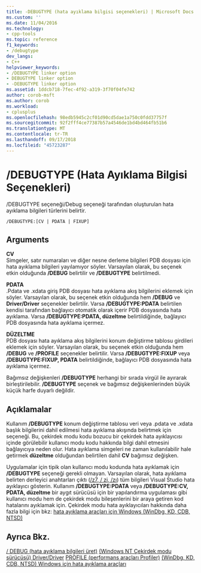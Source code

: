 ```yaml
---
title: -DEBUGTYPE (hata ayıklama bilgisi seçenekleri) | Microsoft Docs
ms.custom: ''
ms.date: 11/04/2016
ms.technology:
- cpp-tools
ms.topic: reference
f1_keywords:
- /debugtype
dev_langs:
- C++
helpviewer_keywords:
- /DEBUGTYPE linker option
- DEBUGTYPE linker option
- -DEBUGTYPE linker option
ms.assetid: 1ddcb718-7fec-4f92-a319-3f70f04fe742
author: corob-msft
ms.author: corob
ms.workload:
- cplusplus
ms.openlocfilehash: 98edb5945c2cf01d90cd5dae1a750c0fdd37757f
ms.sourcegitcommit: 92f2fff4ce77387b57a4546de1bd4bd464fb51b6
ms.translationtype: MT
ms.contentlocale: tr-TR
ms.lasthandoff: 09/17/2018
ms.locfileid: "45723287"
---
```

# <a name="debugtype-debug-info-options"></a>/DEBUGTYPE (Hata Ayıklama Bilgisi Seçenekleri)

/DEBUGTYPE seçeneği/Debug seçeneği tarafından oluşturulan hata ayıklama bilgileri türlerini belirtir.

```
/DEBUGTYPE:[CV | PDATA | FIXUP]
```

## <a name="arguments"></a>Arguments

**CV**<br/>
Simgeler, satır numaraları ve diğer nesne derleme bilgileri PDB dosyası için hata ayıklama bilgileri yayılamıyor söyler. Varsayılan olarak, bu seçenek etkin olduğunda **/DEBUG** belirtilir ve **/DEBUGTYPE** belirtilmedi.

**PDATA**<br/>
.Pdata ve .xdata giriş PDB dosyası hata ayıklama akış bilgilerini eklemek için söyler. Varsayılan olarak, bu seçenek etkin olduğunda hem **/DEBUG** ve **Driver/Driver** seçenekler belirtilir. Varsa **/DEBUGTYPE:PDATA** belirtilen kendisi tarafından bağlayıcı otomatik olarak içerir PDB dosyasında hata ayıklama. Varsa **/DEBUGTYPE:PDATA, düzeltme** belirtildiğinde, bağlayıcı PDB dosyasında hata ayıklama içermez.

**DÜZELTME**<br/>
PDB dosyası hata ayıklama akış bilgilerini konum değiştirme tablosu girdileri eklemek için söyler. Varsayılan olarak, bu seçenek etkin olduğunda hem **/DEBUG** ve **/PROFILE** seçenekler belirtilir. Varsa **/DEBUGTYPE:FIXUP** veya **/DEBUGTYPE:FIXUP, PDATA** belirtildiğinde, bağlayıcı PDB dosyasında hata ayıklama içermez.

Bağımsız değişkenleri **/DEBUGTYPE** herhangi bir sırada virgül ile ayırarak birleştirilebilir. **/DEBUGTYPE** seçenek ve bağımsız değişkenlerinden büyük küçük harfe duyarlı değildir.

## <a name="remarks"></a>Açıklamalar

Kullanım **/DEBUGTYPE** konum değiştirme tablosu veri veya .pdata ve .xdata başlık bilgilerini dahil edilmesi hata ayıklama akışında belirtmek için seçeneği. Bu, çekirdek modu kodu bozucu bir çekirdek hata ayıklayıcısı içinde görülebilir kullanıcı modu kodu hakkında bilgi dahil etmesini bağlayıcıya neden olur. Hata ayıklama simgeleri ne zaman kullanılabilir hale getirmek **düzeltme** olduğundan belirtilen dahil **CV** bağımsız değişken.

Uygulamalar için tipik olan kullanıcı modu kodunda hata ayıklamak için **/DEBUGTYPE** seçeneği gerekli olmayan. Varsayılan olarak, hata ayıklama belirten derleyici anahtarları çıktı ([/z7, / zi, /zı](../../build/reference/z7-zi-zi-debug-information-format.md)) tüm bilgileri Visual Studio hata ayıklayıcı gösterin. Kullanım **/DEBUGTYPE:PDATA** veya **/DEBUGTYPE:CV, PDATA, düzeltme** bir aygıt sürücüsü için bir yapılandırma uygulaması gibi kullanıcı modu hem de çekirdek modu bileşenlerini bir araya getiren kod hatalarını ayıklamak için. Çekirdek modu hata ayıklayıcıları hakkında daha fazla bilgi için bkz: [hata ayıklama araçları için Windows (WinDbg, KD, CDB, NTSD)](/windows-hardware/drivers/debugger/index)

## <a name="see-also"></a>Ayrıca Bkz.

[/ DEBUG (hata ayıklama bilgileri üret)](../../build/reference/debug-generate-debug-info.md)
[(Windows NT Çekirdek modu sürücüsü) Driver/Driver](../../build/reference/driver-windows-nt-kernel-mode-driver.md)
[PROFILE (performans araçları Profiler)](../../build/reference/profile-performance-tools-profiler.md) 
 [(WinDbg, KD, CDB, NTSD) Windows için hata ayıklama araçları](/windows-hardware/drivers/debugger/index)